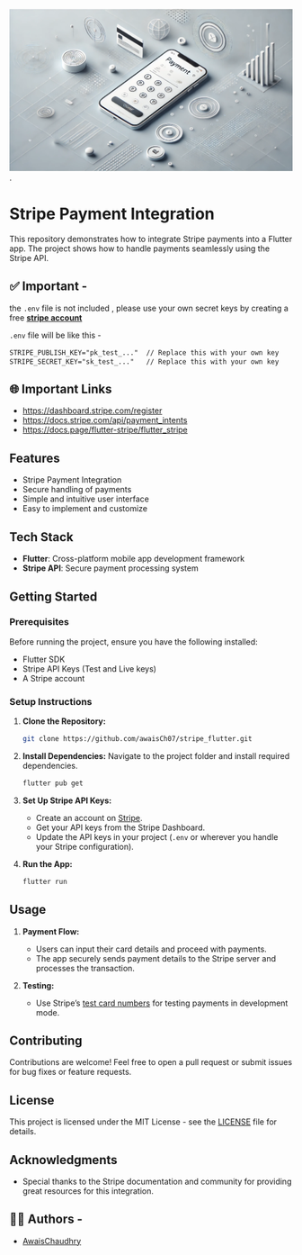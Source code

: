 ![STRIPE-PAYMENT2](https://raw.githubusercontent.com/awaisCh07/stripe_flutter/refs/heads/main/assets/image.webp).
# Stripe Payment Integration

This repository demonstrates how to integrate Stripe payments into a Flutter app. The project shows how to handle payments seamlessly using the Stripe API.

## ✅ Important -
the `.env` file is not included , please use your own secret keys by creating a free [**stripe account**](https://dashboard.stripe.com/register)

`.env` file will be like this -
```.env
STRIPE_PUBLISH_KEY="pk_test_..."  // Replace this with your own key
STRIPE_SECRET_KEY="sk_test_..."   // Replace this with your own key
```

## 🌐 Important Links
- https://dashboard.stripe.com/register
- https://docs.stripe.com/api/payment_intents
- https://docs.page/flutter-stripe/flutter_stripe

## Features

- Stripe Payment Integration
- Secure handling of payments
- Simple and intuitive user interface
- Easy to implement and customize

## Tech Stack

- **Flutter**: Cross-platform mobile app development framework
- **Stripe API**: Secure payment processing system

## Getting Started

### Prerequisites

Before running the project, ensure you have the following installed:

- Flutter SDK
- Stripe API Keys (Test and Live keys)
- A Stripe account

### Setup Instructions

1. **Clone the Repository:**
    ```bash
    git clone https://github.com/awaisCh07/stripe_flutter.git
    ```

2. **Install Dependencies:**
   Navigate to the project folder and install required dependencies.
    ```bash
    flutter pub get
    ```

3. **Set Up Stripe API Keys:**
    - Create an account on [Stripe](https://stripe.com/).
    - Get your API keys from the Stripe Dashboard.
    - Update the API keys in your project (`.env` or wherever you handle your Stripe configuration).

4. **Run the App:**
    ```bash
    flutter run
    ```

## Usage

1. **Payment Flow:**
    - Users can input their card details and proceed with payments.
    - The app securely sends payment details to the Stripe server and processes the transaction.

2. **Testing:**
    - Use Stripe’s [test card numbers](https://stripe.com/docs/testing) for testing payments in development mode.


## Contributing

Contributions are welcome! Feel free to open a pull request or submit issues for bug fixes or feature requests.

## License

This project is licensed under the MIT License - see the [LICENSE](LICENSE) file for details.

## Acknowledgments

- Special thanks to the Stripe documentation and community for providing great resources for this integration.


## 👩‍💻 Authors -
- [AwaisChaudhry](https://github.com/awaisCh07)

